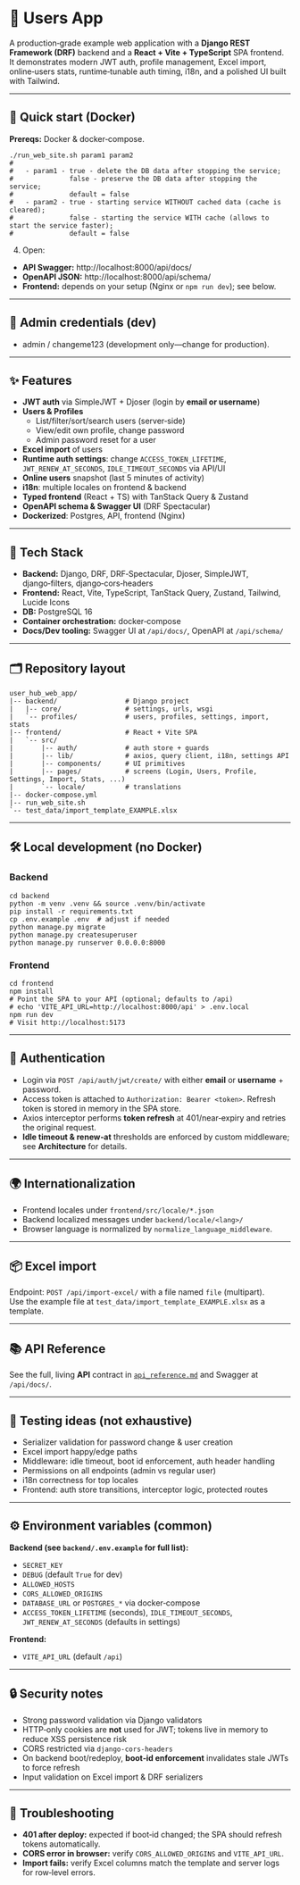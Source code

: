 # 👥 Users App

A production‑grade example web application with a **Django REST Framework (DRF)** backend and a **React + Vite + TypeScript** SPA frontend.  
It demonstrates modern JWT auth, profile management, Excel import, online‑users stats, runtime‑tunable auth timing, i18n, and a polished UI built with Tailwind.

---

## 🚀 Quick start (Docker)

**Prereqs:** Docker & docker‑compose.

```
./run_web_site.sh param1 param2
#
#   - param1 - true - delete the DB data after stopping the service;
#              false - preserve the DB data after stopping the service;
#              default = false
#   - param2 - true - starting service WITHOUT cached data (cache is cleared);
#              false - starting the service WITH cache (allows to start the service faster);
#              default = false
```

4) Open:
- **API Swagger:** http://localhost:8000/api/docs/
- **OpenAPI JSON:** http://localhost:8000/api/schema/
- **Frontend:** depends on your setup (Nginx or `npm run dev`); see below.

---

## 🔑 Admin credentials (dev)
- admin / changeme123 (development only—change for production).

---

## ✨ Features

- **JWT auth** via SimpleJWT + Djoser (login by **email or username**)
- **Users & Profiles**
  - List/filter/sort/search users (server‑side)
  - View/edit own profile, change password
  - Admin password reset for a user
- **Excel import** of users
- **Runtime auth settings**: change `ACCESS_TOKEN_LIFETIME`, `JWT_RENEW_AT_SECONDS`, `IDLE_TIMEOUT_SECONDS` via API/UI
- **Online users** snapshot (last 5 minutes of activity)
- **i18n**: multiple locales on frontend & backend
- **Typed frontend** (React + TS) with TanStack Query & Zustand
- **OpenAPI schema & Swagger UI** (DRF Spectacular)
- **Dockerized**: Postgres, API, frontend (Nginx)

---

## 🧰 Tech Stack

- **Backend:** Django, DRF, DRF‑Spectacular, Djoser, SimpleJWT, django‑filters, django‑cors‑headers
- **Frontend:** React, Vite, TypeScript, TanStack Query, Zustand, Tailwind, Lucide Icons
- **DB:** PostgreSQL 16
- **Container orchestration:** docker‑compose
- **Docs/Dev tooling:** Swagger UI at `/api/docs/`, OpenAPI at `/api/schema/`

---

## 🗂️ Repository layout

```
user_hub_web_app/
|-- backend/                 # Django project
|   |-- core/                # settings, urls, wsgi
|   `-- profiles/            # users, profiles, settings, import, stats
|-- frontend/                # React + Vite SPA
|   `-- src/
|       |-- auth/            # auth store + guards
|       |-- lib/             # axios, query client, i18n, settings API
|       |-- components/      # UI primitives
|       |-- pages/           # screens (Login, Users, Profile, Settings, Import, Stats, ...)
|       `-- locale/          # translations
|-- docker-compose.yml
|-- run_web_site.sh
`-- test_data/import_template_EXAMPLE.xlsx
```

---

## 🛠️ Local development (no Docker)

### Backend
```
cd backend
python -m venv .venv && source .venv/bin/activate
pip install -r requirements.txt
cp .env.example .env  # adjust if needed
python manage.py migrate
python manage.py createsuperuser
python manage.py runserver 0.0.0.0:8000
```

### Frontend
```
cd frontend
npm install
# Point the SPA to your API (optional; defaults to /api)
# echo 'VITE_API_URL=http://localhost:8000/api' > .env.local
npm run dev
# Visit http://localhost:5173
```

---

## 🔐 Authentication

- Login via `POST /api/auth/jwt/create/` with either **email** or **username** + password.
- Access token is attached to `Authorization: Bearer <token>`. Refresh token is stored in memory in the SPA store.
- Axios interceptor performs **token refresh** at 401/near‑expiry and retries the original request.
- **Idle timeout & renew‑at** thresholds are enforced by custom middleware; see **Architecture** for details.

---

## 🌍 Internationalization

- Frontend locales under `frontend/src/locale/*.json`
- Backend localized messages under `backend/locale/<lang>/`
- Browser language is normalized by `normalize_language_middleware`.

---

## 📦 Excel import

Endpoint: `POST /api/import-excel/` with a file named `file` (multipart).  
Use the example file at `test_data/import_template_EXAMPLE.xlsx` as a template.

---

## 📚 API Reference

See the full, living **API** contract in [`api_reference.md`](./api_reference.md) and Swagger at `/api/docs/`.

---

## 🧪 Testing ideas (not exhaustive)

- Serializer validation for password change & user creation
- Excel import happy/edge paths
- Middleware: idle timeout, boot id enforcement, auth header handling
- Permissions on all endpoints (admin vs regular user)
- i18n correctness for top locales
- Frontend: auth store transitions, interceptor logic, protected routes

---

## ⚙️ Environment variables (common)

**Backend (see `backend/.env.example` for full list):**
- `SECRET_KEY`
- `DEBUG` (default `True` for dev)
- `ALLOWED_HOSTS`
- `CORS_ALLOWED_ORIGINS`
- `DATABASE_URL` or `POSTGRES_*` via docker‑compose
- `ACCESS_TOKEN_LIFETIME` (seconds), `IDLE_TIMEOUT_SECONDS`, `JWT_RENEW_AT_SECONDS` (defaults in settings)

**Frontend:**
- `VITE_API_URL` (default `/api`)

---

## 🔒 Security notes

- Strong password validation via Django validators
- HTTP‑only cookies are **not** used for JWT; tokens live in memory to reduce XSS persistence risk
- CORS restricted via `django‑cors‑headers`
- On backend boot/redeploy, **boot‑id enforcement** invalidates stale JWTs to force refresh
- Input validation on Excel import & DRF serializers

---

## 🧭 Troubleshooting

- **401 after deploy:** expected if boot‑id changed; the SPA should refresh tokens automatically.
- **CORS error in browser:** verify `CORS_ALLOWED_ORIGINS` and `VITE_API_URL`.
- **Import fails:** verify Excel columns match the template and server logs for row‑level errors.
